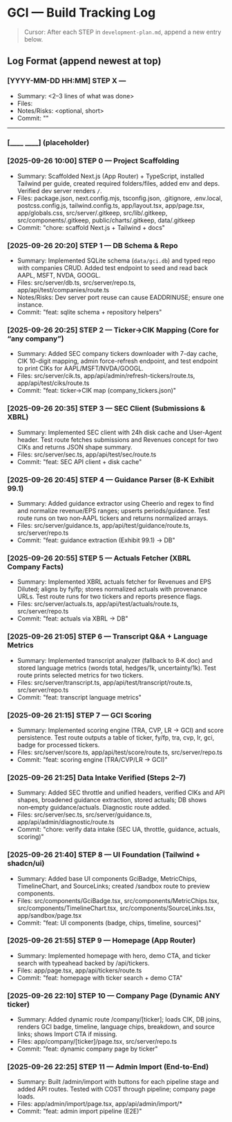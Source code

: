 # GCI — Build Tracking Log

> Cursor: After each STEP in `development-plan.md`, append a new entry below.

## Log Format (append newest at top)

### [YYYY-MM-DD HH:MM] STEP X — <Step Title>
- Summary: <2–3 lines of what was done>
- Files: <comma-separated>
- Notes/Risks: <optional, short>
- Commit: "<exact message>"

---

### [____ ____] (placeholder)
### [2025-09-26 10:00] STEP 0 — Project Scaffolding
- Summary: Scaffolded Next.js (App Router) + TypeScript, installed Tailwind per guide, created required folders/files, added env and deps. Verified dev server renders `/`.
- Files: package.json, next.config.mjs, tsconfig.json, .gitignore, .env.local, postcss.config.js, tailwind.config.ts, app/layout.tsx, app/page.tsx, app/globals.css, src/server/.gitkeep, src/lib/.gitkeep, src/components/.gitkeep, public/charts/.gitkeep, data/.gitkeep
- Commit: "chore: scaffold Next.js + Tailwind + docs"

### [2025-09-26 20:20] STEP 1 — DB Schema & Repo
- Summary: Implemented SQLite schema (`data/gci.db`) and typed repo with companies CRUD. Added test endpoint to seed and read back AAPL, MSFT, NVDA, GOOGL.
- Files: src/server/db.ts, src/server/repo.ts, app/api/test/companies/route.ts
- Notes/Risks: Dev server port reuse can cause EADDRINUSE; ensure one instance.
- Commit: "feat: sqlite schema + repository helpers"
### [2025-09-26 20:25] STEP 2 — Ticker→CIK Mapping (Core for “any company”)
- Summary: Added SEC company tickers downloader with 7-day cache, CIK 10-digit mapping, admin force-refresh endpoint, and test endpoint to print CIKs for AAPL/MSFT/NVDA/GOOGL.
- Files: src/server/cik.ts, app/api/admin/refresh-tickers/route.ts, app/api/test/ciks/route.ts
- Commit: "feat: ticker→CIK map (company_tickers.json)"
### [2025-09-26 20:35] STEP 3 — SEC Client (Submissions & XBRL)
- Summary: Implemented SEC client with 24h disk cache and User-Agent header. Test route fetches submissions and Revenues concept for two CIKs and returns JSON shape summary.
- Files: src/server/sec.ts, app/api/test/sec/route.ts
- Commit: "feat: SEC API client + disk cache"
### [2025-09-26 20:45] STEP 4 — Guidance Parser (8‑K Exhibit 99.1)
- Summary: Added guidance extractor using Cheerio and regex to find and normalize revenue/EPS ranges; upserts periods/guidance. Test route runs on two non‑AAPL tickers and returns normalized arrays.
- Files: src/server/guidance.ts, app/api/test/guidance/route.ts, src/server/repo.ts
- Commit: "feat: guidance extraction (Exhibit 99.1) → DB"
### [2025-09-26 20:55] STEP 5 — Actuals Fetcher (XBRL Company Facts)
- Summary: Implemented XBRL actuals fetcher for Revenues and EPS Diluted; aligns by fy/fp; stores normalized actuals with provenance URLs. Test route runs for two tickers and reports presence flags.
- Files: src/server/actuals.ts, app/api/test/actuals/route.ts, src/server/repo.ts
- Commit: "feat: actuals via XBRL → DB"
### [2025-09-26 21:05] STEP 6 — Transcript Q&A + Language Metrics
- Summary: Implemented transcript analyzer (fallback to 8‑K doc) and stored language metrics (words total, hedges/1k, uncertainty/1k). Test route prints selected metrics for two tickers.
- Files: src/server/transcript.ts, app/api/test/transcript/route.ts, src/server/repo.ts
- Commit: "feat: transcript language metrics"
### [2025-09-26 21:15] STEP 7 — GCI Scoring
- Summary: Implemented scoring engine (TRA, CVP, LR → GCI) and score persistence. Test route outputs a table of ticker, fy/fp, tra, cvp, lr, gci, badge for processed tickers.
- Files: src/server/score.ts, app/api/test/score/route.ts, src/server/repo.ts
- Commit: "feat: scoring engine (TRA/CVP/LR → GCI)"
### [2025-09-26 21:25] Data Intake Verified (Steps 2–7)
- Summary: Added SEC throttle and unified headers, verified CIKs and API shapes, broadened guidance extraction, stored actuals; DB shows non‑empty guidance/actuals. Diagnostic route added.
- Files: src/server/sec.ts, src/server/guidance.ts, app/api/admin/diagnostic/route.ts
- Commit: "chore: verify data intake (SEC UA, throttle, guidance, actuals, scoring)"
### [2025-09-26 21:40] STEP 8 — UI Foundation (Tailwind + shadcn/ui)
- Summary: Added base UI components GciBadge, MetricChips, TimelineChart, and SourceLinks; created /sandbox route to preview components.
- Files: src/components/GciBadge.tsx, src/components/MetricChips.tsx, src/components/TimelineChart.tsx, src/components/SourceLinks.tsx, app/sandbox/page.tsx
- Commit: "feat: UI components (badge, chips, timeline, sources)"
### [2025-09-26 21:55] STEP 9 — Homepage (App Router)
- Summary: Implemented homepage with hero, demo CTA, and ticker search with typeahead backed by /api/tickers.
- Files: app/page.tsx, app/api/tickers/route.ts
- Commit: "feat: homepage with ticker search + demo CTA"
### [2025-09-26 22:10] STEP 10 — Company Page (Dynamic ANY ticker)
- Summary: Added dynamic route /company/[ticker]; loads CIK, DB joins, renders GCI badge, timeline, language chips, breakdown, and source links; shows Import CTA if missing.
- Files: app/company/[ticker]/page.tsx, src/server/repo.ts
- Commit: "feat: dynamic company page by ticker"
### [2025-09-26 22:25] STEP 11 — Admin Import (End‑to‑End)
- Summary: Built /admin/import with buttons for each pipeline stage and added API routes. Tested with COST through pipeline; company page loads.
- Files: app/admin/import/page.tsx, app/api/admin/import/*
- Commit: "feat: admin import pipeline (E2E)"
